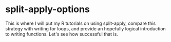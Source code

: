 # split-apply-options
This is where I will put my R tutorials on using split-apply, compare this strategy with writing for loops, and provide an hopefully logical introduction to writing functions. Let's see how successful that is.
